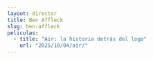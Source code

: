```yaml
---
layout: director
title: Ben Affleck
slug: ben-affleck
peliculas:
  - title: "Air: la historia detrás del logo"
    url: "2025/10/04/air/"
---
```

